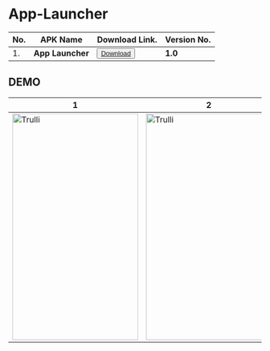 # App-Launcher



|  No. | APK Name  | Download Link.  | Version No.|
| ------------ | ------------ | ------------ |------------|
|   1.     | **App Launcher** |  <button>[Download](https://github.com/Dinesh2510/App-Launcher/raw/master/app-debug.apk) </button> | **1.0** |


## DEMO

1 | 2
------------ | -------------
<img src="https://user-images.githubusercontent.com/46309253/120959905-75208300-c778-11eb-9d87-3976535a0c6a.png" alt="Trulli" width="250" height="450"> | <img src="https://user-images.githubusercontent.com/46309253/120959906-7651b000-c778-11eb-86ca-bf5d42469957.png" alt="Trulli" width="250" height="450">

